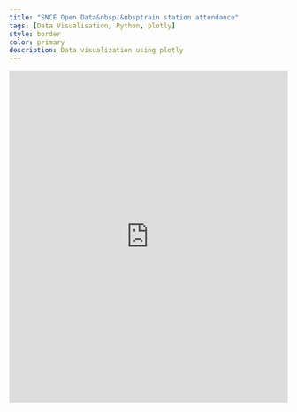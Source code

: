 ```yaml
---
title: "SNCF Open Data&nbsp-&nbsptrain station attendance"
tags: [Data Visualisation, Python, plotly]
style: border
color: primary
description: Data visualization using plotly
---
```


<div class="embed-responsive embed-responsive-4by3">
	<iframe id="igraph" class="embed-responsive-item" scrolling="no" style="border:none;" seamless="seamless" src="https://plotly.com/~hugolmn/3.embed?link=false" height="600" width="100%"></iframe>
</div>